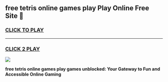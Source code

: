 
## free tetris online games play Play Online Free Site 👋
<h3>
<a href="https://download.freeplayer.one?title=free_tetris_online_games_play&ref=21F">CLICK TO PLAY</a></h3>
<hr>

<h3>
<a href="https://download.freeplayer.one?title=free_tetris_online_games_play&ref=21F">CLICK 2 PLAY</a>
  
</h3>

<a href="https://download.freeplayer.one?title=free_tetris_online_games_play&ref=21F"><img src="https://cdnb.artstation.com/p/assets/images/images/032/539/853/original/anto-thomas-button-gif.gif"></a>


**free tetris online games play games unblocked: Your Gateway to Fun and Accessible Online Gaming**
